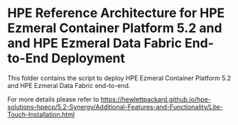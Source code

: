 # HPE Reference Architecture for HPE Ezmeral Container Platform 5.2 and and HPE Ezmeral Data Fabric End-to-End Deployment
 
This folder contains the script to deploy HPE Ezmeral Container Platform 5.2 and HPE Ezmeral Data Fabric end-to-end.
 
For more details please refer to https://hewlettpackard.github.io/hpe-solutions-hpecp/5.2-Synergy/Additional-Features-and-Functionality/Lite-Touch-Installation.html 
